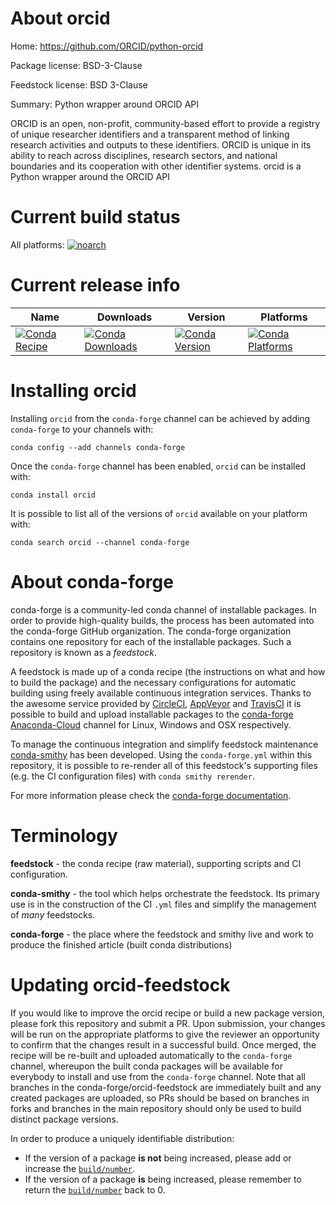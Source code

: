 About orcid
===========

Home: https://github.com/ORCID/python-orcid

Package license: BSD-3-Clause

Feedstock license: BSD 3-Clause

Summary: Python wrapper around ORCID API

ORCID is an open, non-profit, community-based effort to provide a registry
of unique researcher identifiers and a transparent method of linking research
activities and outputs to these identifiers. ORCID is unique in its ability to
reach across disciplines, research sectors, and national boundaries and its
cooperation with other identifier systems. orcid is a Python wrapper around
the ORCID API


Current build status
====================

All platforms:
[![noarch](https://img.shields.io/circleci/project/github/conda-forge/orcid-feedstock/master.svg?label=noarch)](https://circleci.com/gh/conda-forge/orcid-feedstock)

Current release info
====================

| Name | Downloads | Version | Platforms |
| --- | --- | --- | --- |
| [![Conda Recipe](https://img.shields.io/badge/recipe-orcid-green.svg)](https://anaconda.org/conda-forge/orcid) | [![Conda Downloads](https://img.shields.io/conda/dn/conda-forge/orcid.svg)](https://anaconda.org/conda-forge/orcid) | [![Conda Version](https://img.shields.io/conda/vn/conda-forge/orcid.svg)](https://anaconda.org/conda-forge/orcid) | [![Conda Platforms](https://img.shields.io/conda/pn/conda-forge/orcid.svg)](https://anaconda.org/conda-forge/orcid) |

Installing orcid
================

Installing `orcid` from the `conda-forge` channel can be achieved by adding `conda-forge` to your channels with:

```
conda config --add channels conda-forge
```

Once the `conda-forge` channel has been enabled, `orcid` can be installed with:

```
conda install orcid
```

It is possible to list all of the versions of `orcid` available on your platform with:

```
conda search orcid --channel conda-forge
```


About conda-forge
=================

conda-forge is a community-led conda channel of installable packages.
In order to provide high-quality builds, the process has been automated into the
conda-forge GitHub organization. The conda-forge organization contains one repository
for each of the installable packages. Such a repository is known as a *feedstock*.

A feedstock is made up of a conda recipe (the instructions on what and how to build
the package) and the necessary configurations for automatic building using freely
available continuous integration services. Thanks to the awesome service provided by
[CircleCI](https://circleci.com/), [AppVeyor](http://www.appveyor.com/)
and [TravisCI](https://travis-ci.org/) it is possible to build and upload installable
packages to the [conda-forge](https://anaconda.org/conda-forge)
[Anaconda-Cloud](http://docs.anaconda.org/) channel for Linux, Windows and OSX respectively.

To manage the continuous integration and simplify feedstock maintenance
[conda-smithy](http://github.com/conda-forge/conda-smithy) has been developed.
Using the ``conda-forge.yml`` within this repository, it is possible to re-render all of
this feedstock's supporting files (e.g. the CI configuration files) with ``conda smithy rerender``.

For more information please check the [conda-forge documentation](https://conda-forge.org/docs/).

Terminology
===========

**feedstock** - the conda recipe (raw material), supporting scripts and CI configuration.

**conda-smithy** - the tool which helps orchestrate the feedstock.
                   Its primary use is in the construction of the CI ``.yml`` files
                   and simplify the management of *many* feedstocks.

**conda-forge** - the place where the feedstock and smithy live and work to
                  produce the finished article (built conda distributions)


Updating orcid-feedstock
========================

If you would like to improve the orcid recipe or build a new
package version, please fork this repository and submit a PR. Upon submission,
your changes will be run on the appropriate platforms to give the reviewer an
opportunity to confirm that the changes result in a successful build. Once
merged, the recipe will be re-built and uploaded automatically to the
`conda-forge` channel, whereupon the built conda packages will be available for
everybody to install and use from the `conda-forge` channel.
Note that all branches in the conda-forge/orcid-feedstock are
immediately built and any created packages are uploaded, so PRs should be based
on branches in forks and branches in the main repository should only be used to
build distinct package versions.

In order to produce a uniquely identifiable distribution:
 * If the version of a package **is not** being increased, please add or increase
   the [``build/number``](http://conda.pydata.org/docs/building/meta-yaml.html#build-number-and-string).
 * If the version of a package **is** being increased, please remember to return
   the [``build/number``](http://conda.pydata.org/docs/building/meta-yaml.html#build-number-and-string)
   back to 0.
<!-- dummy commit to enable rerendering -->

